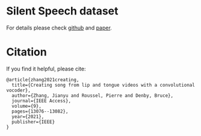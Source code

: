 # Silent Speech dataset

For details please check [github](https://github.com/TjuJianyu/SSI_DL) and [paper](https://ieeexplore.ieee.org/document/9319643?source=authoralert).

# Citation

If you find it helpful, please cite:
```
@article{zhang2021creating,
  title={Creating song from lip and tongue videos with a convolutional vocoder},
  author={Zhang, Jianyu and Roussel, Pierre and Denby, Bruce},
  journal={IEEE Access},
  volume={9},
  pages={13076--13082},
  year={2021},
  publisher={IEEE}
}
```

